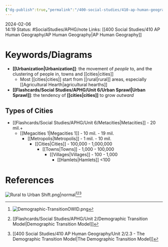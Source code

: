 ```yaml
---
{"dg-publish":true,"permalink":"/400-social-studies/410-ap-human-geography/unit-6/6-1-urban-simulation/","updated":"2024-03-01T09:07:17.971-06:00"}
---
```


2024-02-06  
14:19
Status: #SocialStudies/APHG/note
Links: [[400 Social Studies/410 AP Human Geography/AP Human Geography\|AP Human Geography]]
# Keywords/Diagrams
- **[[Urbanization\|Urbanization]]**: the movement of *people* to, and the clustering of people in, towns and [[cities\|cities]]
	- Most [[cities\|cities]] start from [[rural\|rural]] areas, especially [[Agricultural Hearth\|agricultural hearths]]
- **[[Flashcards/Social Studies/APHG/Unit 6/Urban Sprawl\|Urban Sprawl]]**: the tendency of **[[cities\|cities]]** to grow *outward*
## Types of Cities
- [[Flashcards/Social Studies/APHG/Unit 6/Metacities\|Metacities]] - 20 mil.+
	- [[Megacities 1\|Megacities 1]] - 10 mil. - 19 mil.
		- [[Metropolis\|Metropolis]] - 1 mil. - 10 mil.
			- [[Cities\|Cities]] - 100,000 - 1,000,000
				- [[Towns\|Towns]] - 1,000 - 100,000
					- [[Villages\|Villages]] - 100 - 1,000
						- [[Hamlets\|Hamlets]] <100
# References
![Rural to Urban Shift.png|normal](/img/user/Files/Rural%20to%20Urban%20Shift.png)[^1][^2][^3]

[^1]: ![Demographic-TransitionOWID.png](/img/user/Files/Demographic-TransitionOWID.png)
[^2]: [[Flashcards/Social Studies/APHG/Unit 2/Demographic Transition Model\|Demographic Transition Model]]
[^3]: [[400 Social Studies/410 AP Human Geography/Unit 2/2.3 - The Demographic Transition Model\|The Demographic Transition Model]]